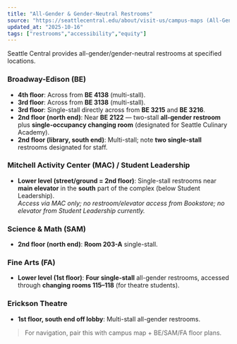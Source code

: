 ```yaml
---
title: "All-Gender & Gender-Neutral Restrooms"
source: "https://seattlecentral.edu/about/visit-us/campus-maps (All-Gender section)"
updated_at: "2025-10-16"
tags: ["restrooms","accessibility","equity"]
---
```


Seattle Central provides all-gender/gender-neutral restrooms at specified locations.

### Broadway-Edison (BE)
- **4th floor**: Across from **BE 4138** (multi-stall).
- **3rd floor**: Across from **BE 3138** (multi-stall).
- **3rd floor**: Single-stall directly across from **BE 3215** and **BE 3216**.
- **2nd floor (north end)**: Near **BE 2122** — two-stall **all-gender restroom** plus **single-occupancy changing room** (designated for Seattle Culinary Academy).
- **2nd floor (library, south end)**: Multi-stall; note **two single-stall** restrooms designated for staff.

### Mitchell Activity Center (MAC) / Student Leadership
- **Lower level (street/ground = 2nd floor)**: Single-stall restrooms near **main elevator** in the **south** part of the complex (below Student Leadership).  
  *Access via MAC only; no restroom/elevator access from Bookstore; no elevator from Student Leadership currently.*

### Science & Math (SAM)
- **2nd floor (north end)**: **Room 203-A** single-stall.

### Fine Arts (FA)
- **Lower level (1st floor)**: **Four single-stall** all-gender restrooms, accessed through **changing rooms 115–118** (for theatre students).

### Erickson Theatre
- **1st floor, south end off lobby**: Multi-stall all-gender restrooms.

> For navigation, pair this with campus map + BE/SAM/FA floor plans.
